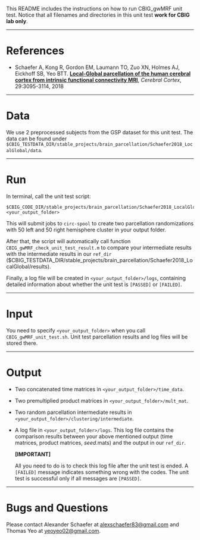 This README includes the instructions on how to run CBIG_gwMRF unit test. Notice that all filenames and directories in this unit test **work for CBIG lab only**.

----

References
==========
+ Schaefer A, Kong R, Gordon EM, Laumann TO, Zuo XN, Holmes AJ, Eickhoff SB, Yeo BTT. [**Local-Global parcellation of the human cerebral cortex from intrinsic functional connectivity MRI**](http://people.csail.mit.edu/ythomas/publications/2018LocalGlobal-CerebCor.pdf), *Cerebral Cortex*, 29:3095-3114, 2018

----

Data
====
We use 2 preprocessed subjects from the GSP dataset for this unit test. The data can be found under `$CBIG_TESTDATA_DIR/stable_projects/brain_parcellation/Schaefer2018_LocalGlobal/data`.

----

Run
===
In terminal, call the unit test script:
```
$CBIG_CODE_DIR/stable_projects/brain_parcellation/Schaefer2018_LocalGlobal/unit_tests/scripts/CBIG_gwMRF_unit_test.sh <your_output_folder>
```

This will submit jobs to `circ-spool` to create two parcellation randomizations with 50 left and 50 right hemisphere cluster in your output folder.
 
After that, the script will automatically call function `CBIG_gwMRF_check_unit_test_result.m` to compare your intermediate results with the intermediate results in our `ref_dir` ($CBIG_TESTDATA_DIR/stable_projects/brain_parcellation/Schaefer2018_LocalGlobal/results).

Finally, a log file will be created in `<your_output_folder>/logs`, containing detailed information about whether the unit test is `[PASSED]` or `[FAILED]`. 

----

Input
=====
You need to specify `<your_output_folder>` when you call `CBIG_gwMRF_unit_test.sh`. Unit test parcellation results and log files will be stored there.

----

Output
======
- Two concatenated time matrices in `<your_output_folder>/time_data`.
 
- Two premultiplied product matrices in `<your_output_folder>/mult_mat`.

- Two random parcellation intermediate results in `<your_output_folder>/clustering/intermediate`. 

- A log file in `<your_output_folder>/logs`. This log file contains the comparison results between your above mentioned output (time matrices, product matrices, *_seed_*.mats) and the output in our `ref_dir`.
  
  **[IMPORTANT]**

  All you need to do is to check this log file after the unit test is ended. A `[FAILED]` message indicates something wrong with the codes. The unit test is successful only if all messages are `[PASSED]`.

----

Bugs and Questions
==================
Please contact Alexander Schaefer at alexschaefer83@gmail.com and Thomas Yeo at yeoyeo02@gmail.com.
